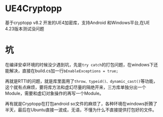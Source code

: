 # UE4Cryptopp
基于cryptopp v8.2 开发的UE4加密库，支持Android 和Windows平台,在UE 4.23版本测试没问题

# 坑
在编译安卓环境的时候没少遇到坑，先是`try catch`的打包问题，在windows下还能解决，直接在build.cs加一行`bEnableExceptions = true;`

再就是RTTI的问题，就是库里面用了`throw、typeid()、dynamic_cast()`等功能，这个就有点麻烦，要将库方法和虚幻尽量的隔绝开来，三方库单独分出一个Module，需要和虚幻对象操作的再写一个Module。

再有就是Cryptopp在打包android so文件的麻烦了，各种环境在windows折腾了半天，最后在Ubuntu直接一波成，无语，不懂为什么不直接提供打包好的文件。
